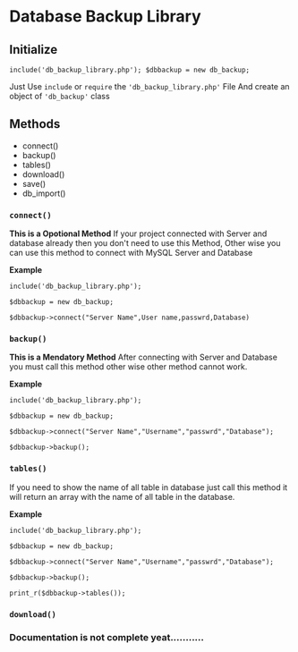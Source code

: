 # Database Backup Library 
## Initialize
`include('db_backup_library.php'); $dbbackup = new db_backup;`

Just Use `include` or `require` the `'db_backup_library.php'` File
And create an object of `'db_backup'` class


## Methods
	
* connect() 
* backup()
* tables()
* download()
* save()
* db_import()

### `connect()`
**This is a Opotional Method**
If your project connected with Server and database already then you don't need to use this Method,
Other wise you can use this method to connect with MySQL Server and Database
	
**Example**
	
`include('db_backup_library.php');`
	
`$dbbackup = new db_backup;`
	
`$dbbackup->connect("Server Name",User name,passwrd,Database)`

### `backup()`
**This is a Mendatory Method**
After connecting with Server and Database you must call this method other wise other method cannot work.

**Example**
	
`include('db_backup_library.php');`
	
`$dbbackup = new db_backup;`
	
`$dbbackup->connect("Server Name","Username","passwrd","Database");`
	
`$dbbackup->backup();`

	
### `tables()`
If you need to show the name of all table in database just call this method it will return an array with the name of all table in the database.
	
**Example**
	
`include('db_backup_library.php');`
	
`$dbbackup = new db_backup;`
	
`$dbbackup->connect("Server Name","Username","passwrd","Database");`
	
`$dbbackup->backup();`
	
`print_r($dbbackup->tables());`

### `download()`
	
### Documentation is not complete yeat...........
